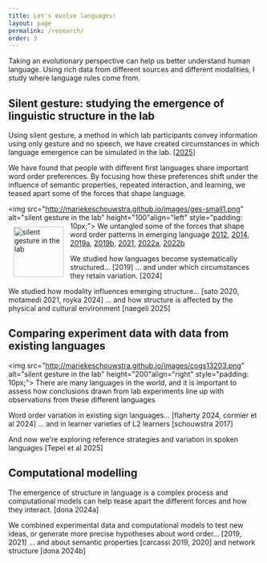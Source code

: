```yaml
---
title: Let's evolve languages!
layout: page
permalink: /research/
order: 3
---
```



Taking an evolutionary perspective can help us better understand human language. Using rich data from different sources and different modalities, I study where language rules come from.

## Silent gesture: studying the emergence of linguistic structure in the lab

Using silent gesture, a method in which lab participants convey information using only gesture and no speech, we have created circumstances in which language emergence can be simulated in the lab. [[2025](https://osf.io/preprints/psyarxiv/63dp5_v1)]

We have found that people with different first languages share important word order preferences. By focusing how these preferences shift under the influence of semantic properties, repeated interaction, and learning, we teased apart some of the forces that shape language. 

<img src="http://mariekeschouwstra.github.io/images/ges-small1.png" alt="silent gesture in the lab" height="100"align="left" style="padding: 10px;"> 
<img src="http://mariekeschouwstra.github.io/images/ges-small2.png" alt="silent gesture in the lab" height="100" align="left" style="padding: 10px;"> 
We untangled some of the forces that shape word order patterns in emerging language [2012](https://www.lotpublications.nl/semantic-structures-communicative-principles-and-the-emergence-of-lan-semantic-structures-communicative-principles-and-the-emergence-of-language "My PhD thesis"), [2014](https://www.sciencedirect.com/science/article/pii/S0010027714000432), [2019a](https://doi-org.proxy.uba.uva.nl/10.1016/j.cognition.2019.05.001 "Cognition: Evolving artificial sign languages"), [2019b](https://doi.org/10.1111/cogs.12732 "Cognitive Science: Interpreting Silent gesture"), [2021](https://doi.org/10.1093/jole/lzaa010 "Journal of Language evolution"), [2022a](https://www.frontiersin.org/articles/10.3389/fpsyg.2022.805144/full "Frontiers in Psychology"), [2022b](https://www.sciencedirect.com/science/article/pii/S0010027722001949 "Cognition: From improv to learning")  

We studied how languages become systematically structured... [2019]
... and under which circumstances they retain variation. [2024]

We studied how modality influences emerging structure... [sato 2020, motamedi 2021, royka 2024]
... and how structure is affected by the physical and cultural environment [naegeli 2025]

## Comparing experiment data with data from existing languages

<img src="http://mariekeschouwstra.github.io/images/cogs13203.png" alt="silent gesture in the lab" height="200"align="right" style="padding: 10px;"> There are many languages in the world, and it is important to assess how conclusions drawn from lab experiments line up with observations from these different languages

Word order variation in existing sign languages... [flaherty 2024, cormier et al 2024]
... and in learner varieties of L2 learners [schouwstra 2017]

And now we're exploring reference strategies and variation in spoken languages [Tepei et al 2025]

## Computational modelling 
The emergence of structure in language is a complex process and computational models can help tease apart the different forces and how they interact. [dona 2024a] 

We combined experimental data and computational models to test new ideas, or generate more precise hypotheses about word order… [2019, 2021]
... and about semantic properties [carcassi 2019, 2020] and network structure [dona 2024b]


